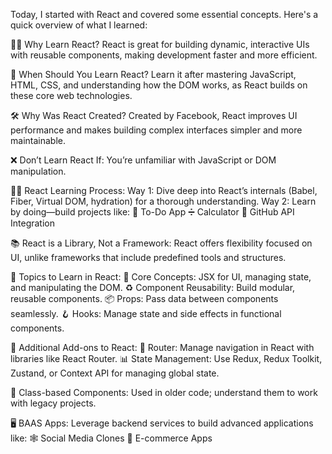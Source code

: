 Today, I started with React and covered some essential concepts. Here's a quick overview of what I learned:

🧑‍🏫 Why Learn React? 
React is great for building dynamic, interactive UIs with reusable components, making development faster and more efficient.

📅 When Should You Learn React? 
Learn it after mastering JavaScript, HTML, CSS, and understanding how the DOM works, as React builds on these core web technologies.

🛠️ Why Was React Created? 
Created by Facebook, React improves UI performance and makes building complex interfaces simpler and more maintainable.

❌ Don’t Learn React If: 
 You’re unfamiliar with JavaScript or DOM manipulation.

🧑‍💻 React Learning Process: 
Way 1: Dive deep into React’s internals (Babel, Fiber, Virtual DOM, hydration) for a thorough understanding. 
Way 2: Learn by doing—build projects like: 
 📝 To-Do App 
 ➗ Calculator 
 🐙 GitHub API Integration

📚 React is a Library, Not a Framework: 
React offers flexibility focused on UI, unlike frameworks that include predefined tools and structures.

📌 Topics to Learn in React: 
 🧩 Core Concepts: JSX for UI, managing state, and manipulating the DOM. 
 ♻️ Component Reusability: Build modular, reusable components. 
 📦 Props: Pass data between components seamlessly. 
 🪝 Hooks: Manage state and side effects in functional components.

🔌 Additional Add-ons to React: 
 🧭 Router: Manage navigation in React with libraries like React Router. 
 📊 State Management: Use Redux, Redux Toolkit, Zustand, or Context API for managing global state.

📝 Class-based Components: 
Used in older code; understand them to work with legacy projects.

🖥️ BAAS Apps: 
Leverage backend services to build advanced applications like: 
 🕸️ Social Media Clones 
 🛒 E-commerce Apps 